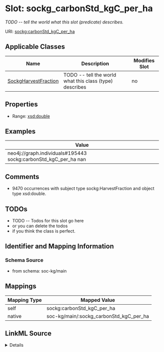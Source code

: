 

# Slot: sockg_carbonStd_kgC_per_ha


_TODO -- tell the world what this slot (predicate) describes._





URI: [sockg:carbonStd_kgC_per_ha](http://www.semanticweb.org/sockg/ontologies/2024/0/soil-carbon-ontology/carbonStd_kgC_per_ha)



<!-- no inheritance hierarchy -->





## Applicable Classes

| Name | Description | Modifies Slot |
| --- | --- | --- |
| [SockgHarvestFraction](../classes/SockgHarvestFraction.md) | TODO -- tell the world what this class (type) describes |  no  |







## Properties

* Range: [xsd:double](http://www.w3.org/2001/XMLSchema#double)






## Examples

| Value |
| --- |
| neo4j://graph.individuals#195443 sockg:carbonStd_kgC_per_ha nan |

## Comments

* 9470 occurrences with subject type sockg:HarvestFraction and object type xsd:double.

## TODOs

* TODO -- Todos for this slot go here
* or you can delete the todos
* if you think the class is perfect.

## Identifier and Mapping Information







### Schema Source


* from schema: soc-kg/main




## Mappings

| Mapping Type | Mapped Value |
| ---  | ---  |
| self | sockg:carbonStd_kgC_per_ha |
| native | soc-kg/main/:sockg_carbonStd_kgC_per_ha |




## LinkML Source

<details>
```yaml
name: sockg_carbonStd_kgC_per_ha
description: TODO -- tell the world what this slot (predicate) describes.
todos:
- TODO -- Todos for this slot go here
- or you can delete the todos
- if you think the class is perfect.
comments:
- 9470 occurrences with subject type sockg:HarvestFraction and object type xsd:double.
examples:
- value: neo4j://graph.individuals#195443 sockg:carbonStd_kgC_per_ha nan
from_schema: soc-kg/main
rank: 1000
slot_uri: sockg:carbonStd_kgC_per_ha
alias: sockg_carbonStd_kgC_per_ha
domain_of:
- sockg_HarvestFraction
range: double

```
</details>
